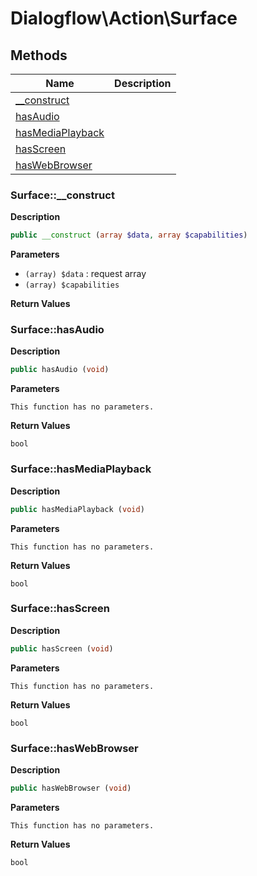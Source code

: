 # Dialogflow\Action\Surface  







## Methods

| Name | Description |
|------|-------------|
|[__construct](#surface__construct)||
|[hasAudio](#surfacehasaudio)||
|[hasMediaPlayback](#surfacehasmediaplayback)||
|[hasScreen](#surfacehasscreen)||
|[hasWebBrowser](#surfacehaswebbrowser)||




### Surface::__construct  

**Description**

```php
public __construct (array $data, array $capabilities)
```

 

 

**Parameters**

* `(array) $data`
: request array  
* `(array) $capabilities`

**Return Values**




### Surface::hasAudio  

**Description**

```php
public hasAudio (void)
```

 

 

**Parameters**

`This function has no parameters.`

**Return Values**

`bool`





### Surface::hasMediaPlayback  

**Description**

```php
public hasMediaPlayback (void)
```

 

 

**Parameters**

`This function has no parameters.`

**Return Values**

`bool`





### Surface::hasScreen  

**Description**

```php
public hasScreen (void)
```

 

 

**Parameters**

`This function has no parameters.`

**Return Values**

`bool`





### Surface::hasWebBrowser  

**Description**

```php
public hasWebBrowser (void)
```

 

 

**Parameters**

`This function has no parameters.`

**Return Values**

`bool`




